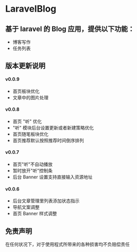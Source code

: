 LaravelBlog
====

基于 laravel 的 Blog 应用，提供以下功能：
----

- 博客写作
- 任务列表

版本更新说明
----

#### v0.0.9

- 首页板块优化
- 文章中的图片处理

#### v0.0.8

- 首页 "听" 优化
- "听" 模块后台设置更新或者新建策略优化
- 首页随笔板块优化
- 首页推荐默认按照推荐时间倒序排列

#### v0.0.7

- 首页"听"不自动播放
- 暂时放开"听"控制条
- 后台 Banner 设置支持直接输入资源地址

#### v0.0.6

- 后台文章管理里列表添加状态指示
- 导航文案调整
- 首页 Banner 样式调整


免责声明
----

在任何状况下，对于使用程式所带来的各种损害均不负赔偿责任
